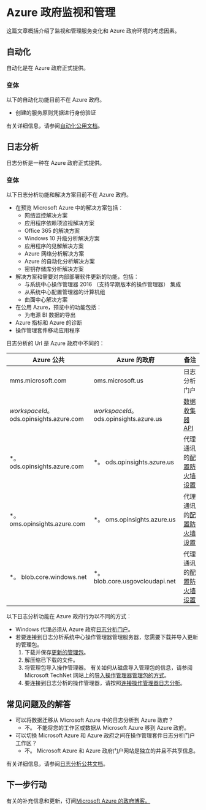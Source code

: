 <properties
    pageTitle="Azure 政府文档 |Microsoft Azure"
    description="这为 Azure 政府开发应用程序提供功能和指导的比较。"
    services="Azure-Government"
    cloud="gov"
    documentationCenter=""
    authors="ryansoc"
    manager="zakramer"
    editor=""/>

<tags
    ms.service="multiple"
    ms.devlang="na"
    ms.topic="article"
    ms.tgt_pltfrm="na"
    ms.workload="azure-government"
    ms.date="10/25/2016"
    ms.author="ryansoc"/>


#  <a name="azure-government-monitoring-and-management"></a>Azure 政府监视和管理

这篇文章概括介绍了监视和管理服务变化和 Azure 政府环境的考虑因素。

## <a name="automation"></a>自动化

自动化是在 Azure 政府正式提供。

### <a name="variations"></a>变体

以下的自动化功能目前不在 Azure 政府。

+ 创建的服务原则凭据进行身份验证

有关详细信息，请参阅[自动化公用文档](../automation/automation-intro.md)。

## <a name="log-analytics"></a>日志分析

日志分析是一种在 Azure 政府正式提供。

### <a name="variations"></a>变体

以下日志分析功能和解决方案目前不在 Azure 政府。

+ 在预览 Microsoft Azure 中的解决方案包括︰
  - 网络监控解决方案
  - 应用程序依赖项监视解决方案
  - Office 365 的解决方案
  - Windows 10 升级分析解决方案
  - 应用程序的见解解决方案
  - Azure 网络分析解决方案
  - Azure 的自动化分析解决方案
  - 密钥存储库分析解决方案
+ 解决方案和需要对内部部署软件更新的功能，包括︰
  - 与系统中心操作管理器 2016 （支持早期版本的操作管理器） 集成
  - 从系统中心配置管理器的计算机组
  - 曲面中心解决方案
+ 在公用 Azure，预览中的功能包括︰
  - 为电源 BI 数据的导出
+ Azure 指标和 Azure 的诊断
+ 操作管理套件移动应用程序

日志分析的 Url 是 Azure 政府中不同的︰

| Azure 公共 | Azure 的政府 | 备注 |
|--------------|------------------|-------|
| mms.microsoft.com | oms.microsoft.us | 日志分析门户 |
| *workspaceId*。 ods.opinsights.azure.com | *workspaceId*。 ods.opinsights.azure.us | [数据收集器 API](../log-analytics/log-analytics-data-collector-api.md) 
| \*。 ods.opinsights.azure.com | \*。 ods.opinsights.azure.us | 代理通讯的[配置防火墙设置](../log-analytics/log-analytics-proxy-firewall.md) |
| \*。 oms.opinsights.azure.com | \*。 oms.opinsights.azure.us | 代理通讯的[配置防火墙设置](../log-analytics/log-analytics-proxy-firewall.md) |
| \*。 blob.core.windows.net | \*。 blob.core.usgovcloudapi.net | 代理通讯的[配置防火墙设置](../log-analytics/log-analytics-proxy-firewall.md) |


以下日志分析功能在 Azure 政府行为以不同的方式︰

+ Windows 代理必须从 Azure 政府[日志分析门户](https://oms.microsoft.us)。
+ 若要连接到日志分析系统中心操作管理器管理服务器，您需要下载并导入更新的管理包。
  1. 下载并保存[更新的管理包](http://go.microsoft.com/fwlink/?LinkId=828749)。
  2. 解压缩已下载的文件。
  3. 将管理包导入操作管理器。 有关如何从磁盘导入管理包的信息，请参阅 Microsoft TechNet 网站上的[导入操作管理器管理包的方式](http://technet.microsoft.com/library/hh212691.aspx)。
  4. 要连接到日志分析的操作管理器，请按照[连接操作管理器日志分析](../log-analytics/log-analytics-om-agents.md)。


## <a name="frequently-asked-questions"></a>常见问题及的解答

+ 可以将数据迁移从 Microsoft Azure 中的日志分析到 Azure 政府？
  - 不。 不能将您的工作区或数据从 Microsoft Azure 移到 Azure 政府。
+ 可以切换 Microsoft Azure 和 Azure 政府之间在操作管理套件日志分析门户工作区？
  - 不。 Microsoft Azure 和 Azure 政府门户网站是独立的并且不共享信息。

有关详细信息，请参阅[日志分析公共文档](../log-analytics/log-analytics-overview.md)。

## <a name="next-steps"></a>下一步行动

有关的补充信息和更新，订阅<a href="https://blogs.msdn.microsoft.com/azuregov/">Microsoft Azure 的政府博客。</a>

